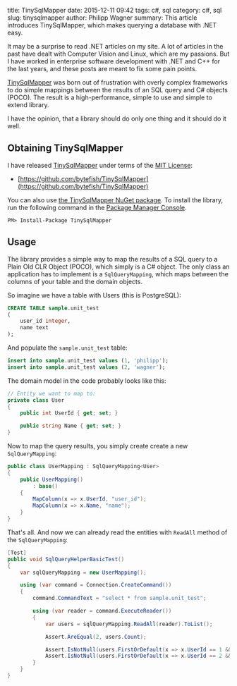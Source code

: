 ﻿title: TinySqlMapper
date: 2015-12-11 09:42
tags: c#, sql
category: c#, sql
slug: tinysqlmapper
author: Philipp Wagner
summary: This article introduces TinySqlMapper, which makes querying a database with .NET easy.

[PostgreSQL]: http://www.postgresql.org
[MIT License]: https://opensource.org/licenses/MIT
[TinySqlMapper]: https://github.com/bytefish/TinySqlMapper
[the TinySqlMapper NuGet package]: https://www.nuget.org/packages/TinySqlMapper

It may be a surprise to read .NET articles on my site. A lot of articles in the past have 
dealt with Computer Vision and Linux, which are my passions. But I have worked in enterprise software 
development with .NET and C++ for the last years, and these posts are meant to fix some pain points.

[TinySqlMapper] was born out of frustration with overly complex frameworks to do simple mappings 
between the results of an SQL query and C# objects (POCO). The result is a high-performance, simple 
to use and simple to extend library.

I have the opinion, that a library should do only one thing and it should do it well.

## Obtaining TinySqlMapper ##

I have released [TinySqlMapper] under terms of the [MIT License]:

* [https://github.com/bytefish/TinySqlMapper](https://github.com/bytefish/TinySqlMapper)

You can also use [the TinySqlMapper NuGet package]. To install the library, run the following 
command in the [Package Manager Console](http://docs.nuget.org/consume/package-manager-console).

```
PM> Install-Package TinySqlMapper
```

## Usage ##

The library provides a simple way to map the results of a SQL query to a Plain Old CLR Object (POCO), 
which simply is a C# object. The only class an application has to implement is a ``SqlQueryMapping``, 
which maps between the columns of your table and the domain objects.

So imagine we have a table with Users (this is PostgreSQL):

```sql
CREATE TABLE sample.unit_test
(
    user_id integer,
    name text
);
```

And populate the ``sample.unit_test`` table:

```sql
insert into sample.unit_test values (1, 'philipp');
insert into sample.unit_test values (2, 'wagner');
```

The domain model in the code probably looks like this:

```csharp
// Entity we want to map to:
private class User
{
    public int UserId { get; set; }

    public string Name { get; set; }
}
```

Now to map the query results, you simply create create a new ``SqlQueryMapping``:

```csharp
public class UserMapping : SqlQueryMapping<User>
{
    public UserMapping()
        : base()
    {
        MapColumn(x => x.UserId, "user_id");
        MapColumn(x => x.Name, "name");
    }
}
```

That's all. And now we can already read the entities with ``ReadAll`` method of the ``SqlQueryMapping``:

```csharp
[Test]
public void SqlQueryHelperBasicTest()
{
    var sqlQueryMapping = new UserMapping();

    using (var command = Connection.CreateCommand())
    {
        command.CommandText = "select * from sample.unit_test";

        using (var reader = command.ExecuteReader())
        {
            var users = sqlQueryMapping.ReadAll(reader).ToList();

            Assert.AreEqual(2, users.Count);

            Assert.IsNotNull(users.FirstOrDefault(x => x.UserId == 1 && x.Name == "philipp"));
            Assert.IsNotNull(users.FirstOrDefault(x => x.UserId == 2 && x.Name == "wagner"));
        }
    }
}
```
